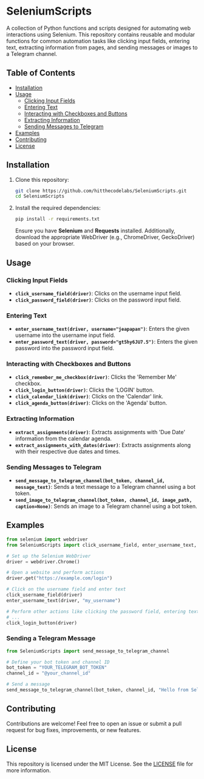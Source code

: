 
# SeleniumScripts

A collection of Python functions and scripts designed for automating web interactions using Selenium. This repository contains reusable and modular functions for common automation tasks like clicking input fields, entering text, extracting information from pages, and sending messages or images to a Telegram channel.

## Table of Contents

- [Installation](#installation)
- [Usage](#usage)
  - [Clicking Input Fields](#clicking-input-fields)
  - [Entering Text](#entering-text)
  - [Interacting with Checkboxes and Buttons](#interacting-with-checkboxes-and-buttons)
  - [Extracting Information](#extracting-information)
  - [Sending Messages to Telegram](#sending-messages-to-telegram)
- [Examples](#examples)
- [Contributing](#contributing)
- [License](#license)

## Installation

1. Clone this repository:

   ```bash
   git clone https://github.com/hitthecodelabs/SeleniumScripts.git
   cd SeleniumScripts
   ```

2. Install the required dependencies:

   ```bash
   pip install -r requirements.txt
   ```

   Ensure you have **Selenium** and **Requests** installed. Additionally, download the appropriate WebDriver (e.g., ChromeDriver, GeckoDriver) based on your browser.

## Usage

### Clicking Input Fields

- **`click_username_field(driver)`**: Clicks on the username input field.
- **`click_password_field(driver)`**: Clicks on the password input field.

### Entering Text

- **`enter_username_text(driver, username="jeapapan")`**: Enters the given username into the username input field.
- **`enter_password_text(driver, password="gt5hy6JU7.5")`**: Enters the given password into the password input field.

### Interacting with Checkboxes and Buttons

- **`click_remember_me_checkbox(driver)`**: Clicks the 'Remember Me' checkbox.
- **`click_login_button(driver)`**: Clicks the 'LOGIN' button.
- **`click_calendar_link(driver)`**: Clicks on the 'Calendar' link.
- **`click_agenda_button(driver)`**: Clicks on the 'Agenda' button.

### Extracting Information

- **`extract_assignments(driver)`**: Extracts assignments with 'Due Date' information from the calendar agenda.
- **`extract_assignments_with_dates(driver)`**: Extracts assignments along with their respective due dates and times.

### Sending Messages to Telegram

- **`send_message_to_telegram_channel(bot_token, channel_id, message_text)`**: Sends a text message to a Telegram channel using a bot token.
- **`send_image_to_telegram_channel(bot_token, channel_id, image_path, caption=None)`**: Sends an image to a Telegram channel using a bot token.

## Examples

```python
from selenium import webdriver
from SeleniumScripts import click_username_field, enter_username_text, click_login_button

# Set up the Selenium WebDriver
driver = webdriver.Chrome()

# Open a website and perform actions
driver.get("https://example.com/login")

# Click on the username field and enter text
click_username_field(driver)
enter_username_text(driver, "my_username")

# Perform other actions like clicking the password field, entering text, and logging in
# ...
click_login_button(driver)
```

### Sending a Telegram Message

```python
from SeleniumScripts import send_message_to_telegram_channel

# Define your bot token and channel ID
bot_token = "YOUR_TELEGRAM_BOT_TOKEN"
channel_id = "@your_channel_id"

# Send a message
send_message_to_telegram_channel(bot_token, channel_id, "Hello from SeleniumScripts!")
```

## Contributing

Contributions are welcome! Feel free to open an issue or submit a pull request for bug fixes, improvements, or new features.

## License

This repository is licensed under the MIT License. See the [LICENSE](LICENSE) file for more information.
